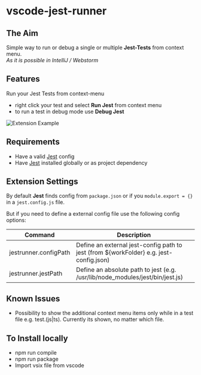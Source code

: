 # vscode-jest-runner

## The Aim

Simple way to run or debug a single or multiple **Jest-Tests** from context menu.  
*As it is possible in IntelliJ / Webstorm*

## Features

Run your Jest Tests from context-menu  
- right click your test and select **Run Jest** from context menu 
- to run a test in debug mode use **Debug Jest**
    
![Extension Example](https://github.com/firsttris/vscode-jest/raw/master/public/vscode-jest.gif)

## Requirements

- Have a valid [Jest](https://github.com/facebook/jest) config
- Have [Jest](https://github.com/facebook/jest) installed globally or as project dependency

## Extension Settings
By default **Jest** finds config from `package.json` or if you `module.export = {}` in a `jest.config.js` file.

But if you need to define a external config file use the following config options:

| Command | Description |
| --- | --- |
| jestrunner.configPath | Define an external jest-config path to jest (from ${workFolder} e.g. jest-config.json) |
| jestrunner.jestPath | Define an absolute path to jest (e.g. /usr/lib/node_modules/jest/bin/jest.js) |


## Known Issues

- Possibility to show the additional context menu items only while in a test file e.g. test.(js|ts). Currently its shown, no matter which file.

## To Install locally
- npm run compile
- npm run package
- Import vsix file from vscode
